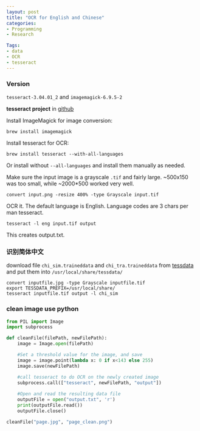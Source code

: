 ```yaml
---
layout: post
title: "OCR for English and Chinese"
categories:
- Programming
- Research

Tags:
- data
- OCR
- tesseract
---
```


### Version

 `tesseract-3.04.01_2` and `imagemagick-6.9.5-2`

**tesseract project** in [github](https://github.com/tesseract-ocr/tesseract)

Install ImageMagick for image conversion:

```
brew install imagemagick
```
Install tesseract for OCR:   

```
brew install tesseract --with-all-languages
```

Or install without `--all-languages` and install them manually as needed.

Make sure the input image is a grayscale `.tif` and fairly large. ~500x150 was too small, while ~2000*500 worked very well.

```
convert input.png -resize 400% -type Grayscale input.tif
```

OCR it. The default language is English. Language codes are 3 chars per man tesseract.

```
tesseract -l eng input.tif output
```
This creates output.txt.


### 识别简体中文

download file `chi_sim.traineddata` and `chi_tra.traineddata` from [tessdata](https://github.com/tesseract-ocr/tessdata) and put them into `/usr/local/share/tessdata/`

```
convert inputfile.jpg -type Grayscale inputfile.tif
export TESSDATA_PREFIX=/usr/local/share/
tesseract inputfile.tif output -l chi_sim
```

### clean image use python

```py
from PIL import Image
import subprocess

def cleanFile(filePath, newFilePath):
    image = Image.open(filePath)

    #Set a threshold value for the image, and save
    image = image.point(lambda x: 0 if x<143 else 255)
    image.save(newFilePath)

    #call tesseract to do OCR on the newly created image
    subprocess.call(["tesseract", newFilePath, "output"])
    
    #Open and read the resulting data file
    outputFile = open("output.txt", 'r')
    print(outputFile.read())
    outputFile.close()

cleanFile("page.jpg", "page_clean.png")
```